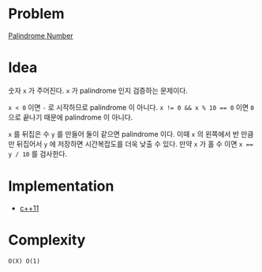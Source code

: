 # Problem

[Palindrome Number](https://leetcode.com/problems/palindrome-number/)

# Idea

숫자 `x` 가 주어진다. `x` 가 palindrome 인지 검증하는 문제이다.

`x < 0` 이면 `-` 로 시작하므로 palindrome 이 아니다.  `x != 0 && x %
10 == 0` 이면 `0` 으로 끝나기 때문에 palindrome 이 아니다.

`x` 를 뒤집은 수 `y` 를 만들어 둘이 같으면 palindrome 이다. 이때 `x`
의 왼쪽에서 반 만큼만 뒤집어서 `y` 에 저장하면 시간복잡도를 더욱 낮출
수 있다. 만약 `x` 가 홀 수 이면 `x == y / 10` 를 검사한다.

# Implementation

* [c++11](a.cpp)

# Complexity

```
O(X) O(1)
```
